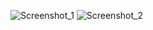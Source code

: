 ![Screenshot_1](https://user-images.githubusercontent.com/64174995/166116287-157b9ea4-e127-43a7-821d-60bb84aa4437.png)
![Screenshot_2](https://user-images.githubusercontent.com/64174995/166116290-d97991a4-a641-47d9-be4c-16743fed6aff.png)
